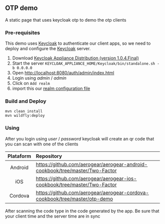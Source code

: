 ## OTP demo

A static page that uses keycloak otp to demo the otp clients

### Pre-requisites

This demo uses [Keycloak](http://keycloak.jboss.org/) to authenticate our client apps, so we need to deploy and configure the [Keycloak](http://keycloak.jboss.org/) server.

1. Download [Keycloak Appliance Distribution (version 1.0.4.Final)](http://docs.jboss.org/keycloak/docs/1.0.4.Final/userguide/html/server-installation.html#Appliance_install)
1. Start the server `KEYCLOAK_APPLIANCE_HOME/Keycloak/bin/standalone.sh -b 0.0.0.0`
1. Open [http://localhost:8080/auth/admin/index.html](http://localhost:8080/auth/admin/index.html)
1. Login using _admin_ / _admin_
1. Click on `Add realm`
1. import this our [realm configuration file](configuration/otp-realm.json)

### Build and Deploy

```
mvn clean install
mvn wildfly:deploy
```

### Using

After you login using _user_ / _password_ keycloak will create an qr code that you can scan with one of the clients

| Plataform  | Repository |
|:----------:|:--------------------------------------------|
| Android    | https://github.com/aerogear/aerogear-android-cookbook/tree/master/Two-Factor |
| iOS        | https://github.com/aerogear/aerogear-ios-cookbook/tree/master/Two-Factor     |
| Cordova    | https://github.com/aerogear/aerogear-cordova-cookbook/tree/master/otp-demo   |

After scanning the code type in the code generated by the app. Be sure that your client time and the server time are in sync
